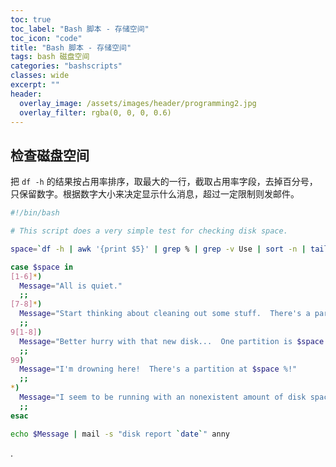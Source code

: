```yaml
---
toc: true
toc_label: "Bash 脚本 - 存储空间"
toc_icon: "code"
title: "Bash 脚本 - 存储空间"
tags: bash 磁盘空间
categories: "bashscripts"
classes: wide
excerpt: ""
header:
  overlay_image: /assets/images/header/programming2.jpg
  overlay_filter: rgba(0, 0, 0, 0.6)
---
```






## 检查磁盘空间

把 `df -h` 的结果按占用率排序，取最大的一行，截取占用率字段，去掉百分号，只保留数字。根据数字大小来决定显示什么消息，超过一定限制则发邮件。

```bash
#!/bin/bash

# This script does a very simple test for checking disk space.

space=`df -h | awk '{print $5}' | grep % | grep -v Use | sort -n | tail -1 | cut -d "%" -f1 -`

case $space in
[1-6]*)
  Message="All is quiet."
  ;;
[7-8]*)
  Message="Start thinking about cleaning out some stuff.  There's a partition that is $space % full."
  ;;
9[1-8])
  Message="Better hurry with that new disk...  One partition is $space % full."
  ;;
99)
  Message="I'm drowning here!  There's a partition at $space %!"
  ;;
*)
  Message="I seem to be running with an nonexistent amount of disk space..."
  ;;
esac

echo $Message | mail -s "disk report `date`" anny
```

















.
